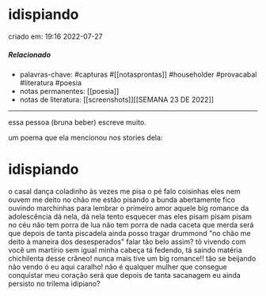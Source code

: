 # idispiando
criado em: 19:16 2022-07-27

##### Relacionado
- palavras-chave: #capturas #[[notasprontas]] #householder #provacabal #literatura #poesia
- notas permanentes: [[poesia]]
- notas de literatura: [[screenshots]][[SEMANA 23 DE 2022]]

---

essa pessoa (bruna beber)  escreve muito. 

um poema que ela mencionou nos stories dela:

# idispiando
o casal dança coladinho às vezes me pisa o pé
falo coisinhas eles nem ouvem me deito no chão
me estão pisando a bunda abertamente
fico ouvindo marchinhas para lembrar o primeiro amor
aquele big romance da adolescência
dá nela, dá nela
tento esquecer mas eles pisam pisam pisam
no céu não tem porra de lua não tem porra de nada caceta que merda
será que depois de tanta piscadela ainda posso tragar drummond "no chão me deito à maneira dos desesperados"
falar tão belo assim?
tô vivendo com você um martírio sem igual
minha cabeça tá fedendo, tá saindo matéria chichilenta desse crâneo!
nunca mais tive um big romance!!
tão se beijando não vendo ó eu aqui caralho!
não é qualquer mulher que consegue conquistar meu coração
será que depois de tanta sacanagem eu ainda persisto no trilema idipiano?


